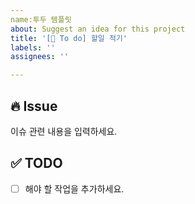 ```yaml
---
name:투두 템플릿
about: Suggest an idea for this project
title: '[🎯 To do] 할일 적기'
labels: ''
assignees: ''

---
```


## 🔥 Issue
이슈 관련 내용을 입력하세요.

## ✅ TODO
- [ ]  해야 할 작업을 추가하세요.
